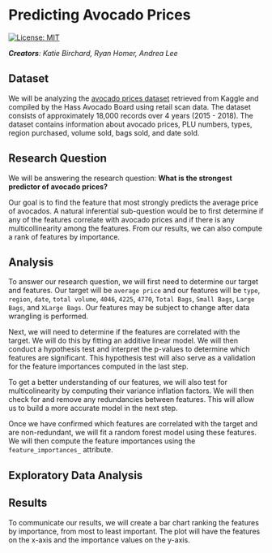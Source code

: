 # Predicting Avocado Prices

[![License: MIT](https://img.shields.io/badge/License-MIT-yellow.svg)](https://opensource.org/licenses/MIT)

*__Creators__: Katie Birchard, Ryan Homer, Andrea Lee*

## Dataset

We will be analyzing the [avocado prices dataset](https://www.kaggle.com/neuromusic/avocado-prices?fbclid=IwAR35kKP-Fz0yYZj-QqsZ6iNDSVnLBncxTOG3Cce3F5EupQTVHo85ecn7SBo) retrieved from Kaggle and compiled by the Hass Avocado Board using retail scan data. The dataset consists of approximately 18,000 records over 4 years (2015 - 2018). The dataset contains information about avocado prices, PLU numbers, types, region purchased, volume sold, bags sold, and date sold.

## Research Question

We will be answering the research question: **What is the strongest predictor of avocado prices?**

Our goal is to find the feature that most strongly predicts the average price of avocados. A natural inferential sub-question would be to first determine if any of the features correlate with avocado prices and if there is any multicollinearity among the features. From our results, we can also compute a rank of features by importance.

## Analysis

To answer our research question, we will first need to determine our target and features. Our target will be `average price` and our features will be `type`, `region`, `date`, `total volume`, `4046`, `4225`, `4770`, `Total Bags`, `Small Bags`, `Large Bags`, and `XLarge Bags`. Our features may be subject to change after data wrangling is performed.

Next, we will need to determine if the features are correlated with the target. We will do this by fitting an additive linear model. We will then conduct a hypothesis test and interpret the p-values to determine which features are significant. This hypothesis test will also serve as a validation for the feature importances computed in the last step. 

To get a better understanding of our features, we will also test for multicolinearity by computing their variance inflation factors. We will then check for and remove any redundancies between features. This will allow us to build a more accurate model in the next step.

Once we have confirmed which features are correlated with the target and are non-redundant, we will fit a random forest model using these features. We will then compute the feature importances using the `feature_importances_` attribute.

## Exploratory Data Analysis


## Results

To communicate our results, we will create a bar chart ranking the features by importance, from most to least important. The plot will have the features on the x-axis and the importance values on the y-axis.
